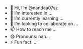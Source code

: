 - 👋 Hi, I’m @nandaa07sz
- 👀 I’m interested in ...
- 🌱 I’m currently learning ...
- 💞️ I’m looking to collaborate on ...
- 📫 How to reach me ...
- 😄 Pronouns: nan...
- ⚡ Fun fact: ...

<!---
nandaa07sz/nandaa07sz is a ✨ special ✨ repository because its `README.md` (this file) appears on your GitHub profile.
You can click the Preview link to take a look at your changes.
--->
